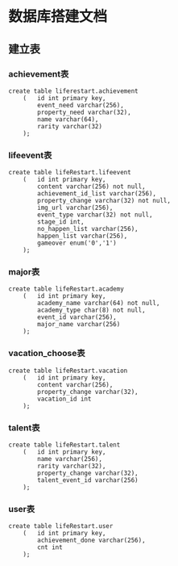 # 数据库搭建文档

## 建立表 ##
### achievement表 ###
    create table liferestart.achievement
    	(	id int primary key,
			event_need varchar(256),
    	 	property_need varchar(32),
    		name varchar(64),
    	 	rarity varchar(32)
    	);
### lifeevent表 ###
	create table lifeRestart.lifeevent
		(	id int primary key,
			content varchar(256) not null,
			achievement_id_list varchar(256),
			property_change varchar(32) not null,
			img_url varchar(256),
			event_type varchar(32) not null,
			stage_id int,
			no_happen_list varchar(256),
			happen_list varchar(256),
			gameover enum('0','1')
		);
### major表 ###
	create table lifeRestart.academy
		(	id int primary key,
			academy_name varchar(64) not null,
			academy_type char(8) not null,
			event_id varchar(256),
			major_name varchar(256)
		);
### vacation_choose表 ###
	create table lifeRestart.vacation
		(	id int primary key,
			content varchar(256),
			property_change varchar(32),
			vacation_id int 
		);
### talent表 ###
	create table lifeRestart.talent
		(	id int primary key,
			name varchar(256),
			rarity varchar(32),
			property_change varchar(32),
			talent_event_id varchar(256)	
		);
### user表 ###
	create table lifeRestart.user
		(	id int primary key,
			achievement_done varchar(256),	
			cnt int
		);